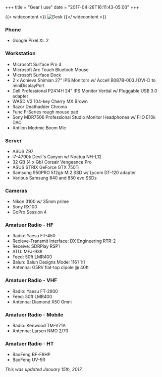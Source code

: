 +++
title = "Gear I use"
date = "2017-04-26T16:11:43-05:00"
+++

{{< widecontent >}}
<img src="/img/desk.jpg" alt="Desk" class="boxshadow">
{{</ widecontent >}}

### Phone
- Google Pixel XL 2

### Workstation
- Microsoft Surface Pro 4
- Microsoft Arc Touch Bluetooh Mouse
- Microsoft Surface Dock
- 2 x Achieva Shimian 27" IPS Monitors w/ Accell B087B-003J DVI-D to miniDisplayPort
- Dell Professional P2414H 24" IPS Monitor Vertial w/ Pluggable USB 3.0 adapter
- WASD V2 104-key Cherry MX Brown
- Razor Deathadder Chroma
- Func F-Series rough mouse pad
- Sony MDR7506 Professional Studio Monitor Headphones w/ FiiO E10k DAC
- Antlion Modmic Boom Mic

### Server
- ASUS Z97
- i7-4790k Devil's Canyon w/ Noctua NH-L12
- 32 GB (4 x Gb) Corsair Vengeance Pro 
- ASUS STRIX GeForce GTX 750Ti
- Samsung 950PRO 512gb M.2 SSD w/ Lycom DT-120 adapter
- Various Samsung 840 and 850 evo SSDs

### Cameras
- Nikon 3100 w/ 35mm prime
- Sony RX100
- GoPro Session 4

### Amatuer Radio - HF
- Radio: Yaesu FT-450
- Recieve-Transmit Interface: DX Engineering RTR-2
- Receive: SDRPlay RSP1
- ATU: MFJ-939
- Feed: 50ft LMR400
- Balun: Balun Designs Model 1161 1:1
- Antenna: G5RV flat-top dipole @ 40ft

### Amatuer Radio - VHF
- Radio: Yaesu FT-2900
- Feed: 50ft LMR400
- Antenna: Diamond X50 Omni

### Amatuer Radio - Mobile
- Radio: Kenwood TM-V71A
- Antenna: Larsen NMO 2/70

### Amatuer Radio - HT
- BaoFeng BF-F8HP
- BaoFeng UV-5R 

*This was updated January 15th, 2017*
